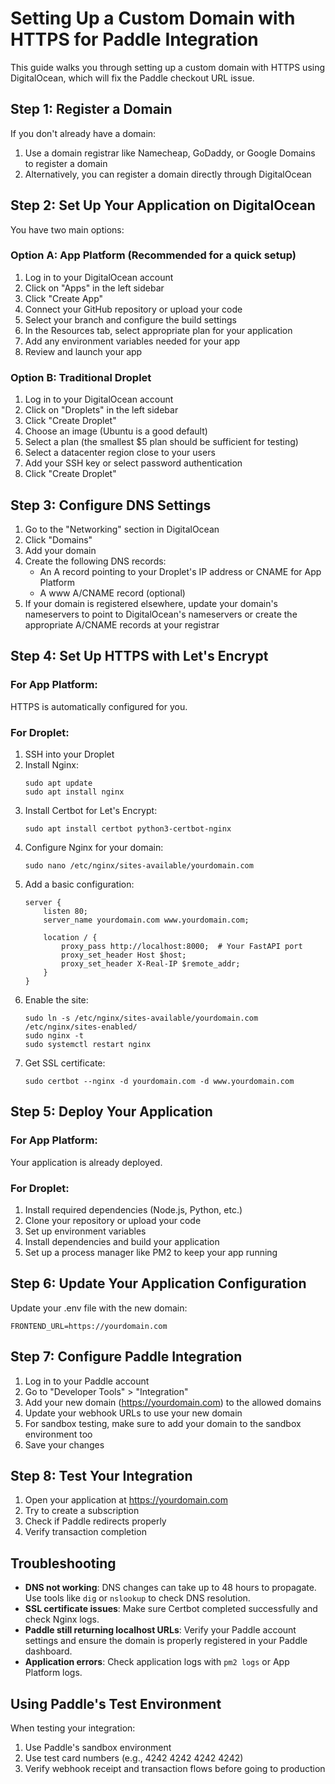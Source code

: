# Setting Up a Custom Domain with HTTPS for Paddle Integration

This guide walks you through setting up a custom domain with HTTPS using DigitalOcean, which will fix the Paddle checkout URL issue.

## Step 1: Register a Domain

If you don't already have a domain:

1. Use a domain registrar like Namecheap, GoDaddy, or Google Domains to register a domain
2. Alternatively, you can register a domain directly through DigitalOcean

## Step 2: Set Up Your Application on DigitalOcean

You have two main options:

### Option A: App Platform (Recommended for a quick setup)

1. Log in to your DigitalOcean account
2. Click on "Apps" in the left sidebar
3. Click "Create App"
4. Connect your GitHub repository or upload your code
5. Select your branch and configure the build settings
6. In the Resources tab, select appropriate plan for your application
7. Add any environment variables needed for your app
8. Review and launch your app

### Option B: Traditional Droplet

1. Log in to your DigitalOcean account
2. Click on "Droplets" in the left sidebar
3. Click "Create Droplet"
4. Choose an image (Ubuntu is a good default)
5. Select a plan (the smallest $5 plan should be sufficient for testing)
6. Select a datacenter region close to your users
7. Add your SSH key or select password authentication
8. Click "Create Droplet"

## Step 3: Configure DNS Settings

1. Go to the "Networking" section in DigitalOcean
2. Click "Domains"
3. Add your domain
4. Create the following DNS records:
   - An A record pointing to your Droplet's IP address or CNAME for App Platform
   - A www A/CNAME record (optional)
5. If your domain is registered elsewhere, update your domain's nameservers to point to DigitalOcean's nameservers or create the appropriate A/CNAME records at your registrar

## Step 4: Set Up HTTPS with Let's Encrypt

### For App Platform:
HTTPS is automatically configured for you.

### For Droplet:
1. SSH into your Droplet
2. Install Nginx:
   ```
   sudo apt update
   sudo apt install nginx
   ```
3. Install Certbot for Let's Encrypt:
   ```
   sudo apt install certbot python3-certbot-nginx
   ```
4. Configure Nginx for your domain:
   ```
   sudo nano /etc/nginx/sites-available/yourdomain.com
   ```
5. Add a basic configuration:
   ```
   server {
       listen 80;
       server_name yourdomain.com www.yourdomain.com;
       
       location / {
           proxy_pass http://localhost:8000;  # Your FastAPI port
           proxy_set_header Host $host;
           proxy_set_header X-Real-IP $remote_addr;
       }
   }
   ```
6. Enable the site:
   ```
   sudo ln -s /etc/nginx/sites-available/yourdomain.com /etc/nginx/sites-enabled/
   sudo nginx -t
   sudo systemctl restart nginx
   ```
7. Get SSL certificate:
   ```
   sudo certbot --nginx -d yourdomain.com -d www.yourdomain.com
   ```

## Step 5: Deploy Your Application

### For App Platform:
Your application is already deployed.

### For Droplet:
1. Install required dependencies (Node.js, Python, etc.)
2. Clone your repository or upload your code
3. Set up environment variables
4. Install dependencies and build your application
5. Set up a process manager like PM2 to keep your app running

## Step 6: Update Your Application Configuration

Update your .env file with the new domain:

```
FRONTEND_URL=https://yourdomain.com
```

## Step 7: Configure Paddle Integration

1. Log in to your Paddle account
2. Go to "Developer Tools" > "Integration"
3. Add your new domain (https://yourdomain.com) to the allowed domains
4. Update your webhook URLs to use your new domain
5. For sandbox testing, make sure to add your domain to the sandbox environment too
6. Save your changes

## Step 8: Test Your Integration

1. Open your application at https://yourdomain.com
2. Try to create a subscription
3. Check if Paddle redirects properly
4. Verify transaction completion

## Troubleshooting

- **DNS not working**: DNS changes can take up to 48 hours to propagate. Use tools like `dig` or `nslookup` to check DNS resolution.
- **SSL certificate issues**: Make sure Certbot completed successfully and check Nginx logs.
- **Paddle still returning localhost URLs**: Verify your Paddle account settings and ensure the domain is properly registered in your Paddle dashboard.
- **Application errors**: Check application logs with `pm2 logs` or App Platform logs.

## Using Paddle's Test Environment

When testing your integration:
1. Use Paddle's sandbox environment
2. Use test card numbers (e.g., 4242 4242 4242 4242)
3. Verify webhook receipt and transaction flows before going to production
